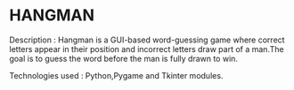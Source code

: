 # HANGMAN

Description : Hangman is a GUI-based word-guessing game where correct letters appear in their
position and incorrect letters draw part of a man.The goal is to guess the word before the man is
fully drawn to win.

Technologies used : Python,Pygame and Tkinter modules.
